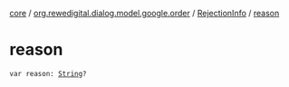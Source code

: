 [core](../../index.md) / [org.rewedigital.dialog.model.google.order](../index.md) / [RejectionInfo](index.md) / [reason](./reason.md)

# reason

`var reason: `[`String`](https://kotlinlang.org/api/latest/jvm/stdlib/kotlin/-string/index.html)`?`